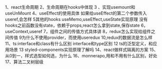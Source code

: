 1、react生命周期
2、生命周期在hooks中体现
3 、实现usemount和useUnMount
4、useEffect的使用具体
   如果给useEffect的第二个参数传入useref,会怎样
5其他的hooks
 useMemo,useEffect,useState实现原理
没有hooks之前函数没有state，依赖于props,react怎么拿到state,保存state
6，useContext,useref
7，组件之间的传值方式具体讲
8，redux怎么实现给组件之间传值
9为什么不使用provider，而使用useredux
10,redux的数据流是怎么样
11、ts:interface和class有什么区别
interface和type区别
12 ts的泛型定义，和应用场景
13 styled-components实现原理了解吗
14、react做样式隔离的方案
15、从0到一，样式选型如何选，为什么
16、monnerapo,用和不用有什么区别，好处
17、算法二叉树层级